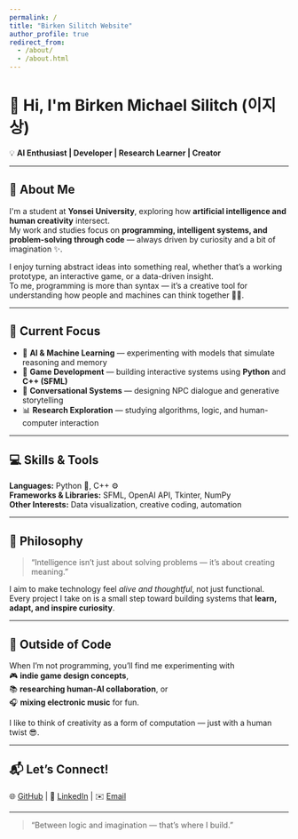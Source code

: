 ```yaml
---
permalink: /
title: "Birken Silitch Website"
author_profile: true
redirect_from: 
  - /about/
  - /about.html
---
```


# 👋 Hi, I'm **Birken Michael Silitch (이지상)**

💡 **AI Enthusiast | Developer | Research Learner | Creator**

---

## 🧠 About Me

I'm a student at **Yonsei University**, exploring how **artificial intelligence and human creativity** intersect.  
My work and studies focus on **programming, intelligent systems, and problem-solving through code** — always driven by curiosity and a bit of imagination ✨.

I enjoy turning abstract ideas into something real, whether that’s a working prototype, an interactive game, or a data-driven insight.  
To me, programming is more than syntax — it’s a creative tool for understanding how people and machines can think together 🤖💭.

---

## 🚀 Current Focus

- 🤖 **AI & Machine Learning** — experimenting with models that simulate reasoning and memory  
- 🧩 **Game Development** — building interactive systems using **Python** and **C++ (SFML)**  
- 💬 **Conversational Systems** — designing NPC dialogue and generative storytelling  
- 📊 **Research Exploration** — studying algorithms, logic, and human-computer interaction  

---

## 💻 Skills & Tools

**Languages:** Python 🐍, C++ ⚙️  
**Frameworks & Libraries:** SFML, OpenAI API, Tkinter, NumPy  
**Other Interests:** Data visualization, creative coding, automation  

---

## 🌟 Philosophy

> “Intelligence isn’t just about solving problems — it’s about creating meaning.”

I aim to make technology feel *alive and thoughtful*, not just functional.  
Every project I take on is a small step toward building systems that **learn, adapt, and inspire curiosity**.

---

## 🧩 Outside of Code

When I’m not programming, you’ll find me experimenting with  
🎮 **indie game design concepts**,  
📚 **researching human-AI collaboration**, or  
🎧 **mixing electronic music** for fun.  

I like to think of creativity as a form of computation — just with a human twist 😎.

---

## 📬 Let’s Connect!

🌐 [GitHub](#) | 💼 [LinkedIn](#) | ✉️ [Email](#)

---

> “Between logic and imagination — that’s where I build.”

